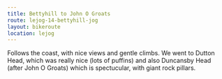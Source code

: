 ```yaml
---
title: Bettyhill to John O Groats
route: lejog-14-bettyhill-jog
layout: bikeroute
location: lejog
---
```


Follows the coast, with nice views and gentle climbs. We went to Dutton Head, which was really nice (lots of puffins) and also Duncansby Head (after John O Groats) which is spectucular, with giant rock pillars.
